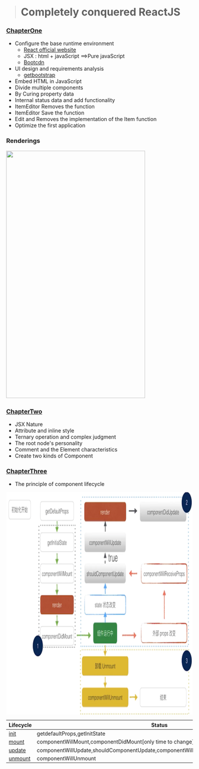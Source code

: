 > # Completely conquered ReactJS

### [ChapterOne](https://github.com/MicroKibaco/ReactStudy/tree/master/ChapterOne)
- Configure the base runtime environment
    - [React official website](https://facebook.github.io/react/docs/hello-world.html)
    - JSX : html + javaScript ==>Pure javaScript
    - [Bootcdn](http://www.bootcdn.cn/react/)
- UI design and requirements analysis
    - [getbootstrap](http://getbootstrap.com/)
- Embed HTML in JavaScript
- Divide multiple components
- By Curing property data
- Internal status data and add functionality
- ItemEditor Removes the function
- ItemEditor Save the function
- Edit and Removes the implementation of the Item function
- Optimize the first application

### Renderings
<img src="./docus/images/chapter-one.gif" width="375px" height="667px" />

### [ChapterTwo](https://github.com/MicroKibaco/ReactStudy/tree/master/ChapterTwo)

- JSX Nature
- Attribute and inline style
- Ternary operation and complex judgment
- The root node's personality
- Comment and the Element characteristics
- Create two kinds of Component

### [ChapterThree](https://github.com/MicroKibaco/ReactStudy/tree/master/ChapterThree)
- The principle of component lifecycle

<img src="./docus/images/react-native-life-cycle.png" width = "1000" height = "600" alt="组件的生命周期" align=center ></img>

   Lifecycle  | Status
-------- | ---
[init](https://github.com/MicroKibaco/ReactStudy/tree/master/ChapterThree/js/app-init.js) | getdefaultProps,getInitState
[mount](https://github.com/MicroKibaco/ReactStudy/tree/master/ChapterThree/js/app-mount.js)   | componentWillMount,componentDidMount[only time to change]
[update](https://github.com/MicroKibaco/ReactStudy/tree/master/ChapterThree/js/app-update.js)    | componentWillUpdate,shouldComponentUpdate,componentWillReceiveProps,componentDidUpdate
[unmount](https://github.com/MicroKibaco/ReactStudy/tree/master/ChapterThree/js/app-unmount.js)      | componentWillUnmount



